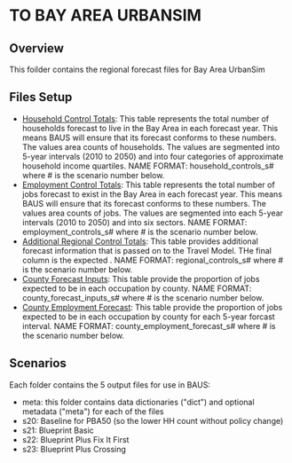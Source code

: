 # TO BAY AREA URBANSIM

## Overview
This foilder contains the regional forecast files for Bay Area UrbanSim 

## Files Setup
* [Household Control Totals](https://github.com/BayAreaMetro/bayarea_urbansim/blob/master/data/household_controls.csv): This table represents the total number of households forecast to live in the Bay Area in each forecast year. This means BAUS will ensure that its forecast conforms to these numbers. The values area counts of households. The values are segmented into 5-year intervals (2010 to 2050) and into four categories of approximate household income quartiles. NAME FORMAT: household_controls_s# where # is the scenario number below.
* [Employment Control Totals](https://github.com/BayAreaMetro/bayarea_urbansim/blob/master/data/employment_controls.csv): This table represents the total number of jobs forecast to exist in the Bay Area in each forecast year. This means BAUS will ensure that its forecast conforms to these numbers. The values area counts of jobs. The values are segmented into each 5-year intervals (2010 to 2050) and into six sectors. NAME FORMAT: employment_controls_s# where # is the scenario number below.
* [Additional Regional Control Totals](https://github.com/BayAreaMetro/bayarea_urbansim/blob/master/data/regional_controls.csv): This table provides additional forecast information that is passed on to the Travel Model. THe final column is the expected . NAME FORMAT: regional_controls_s# where # is the scenario number below.
* [County Forecast Inputs](https://github.com/BayAreaMetro/bayarea_urbansim/blob/master/data/county_forecast_inputs.csv): This table provide the proportion of jobs expected to be in each occupation by county. NAME FORMAT: county_forecast_inputs_s# where # is the scenario number below.
* [County Employment Forecast](https://github.com/BayAreaMetro/bayarea_urbansim/blob/master/data/county_employment_forecast.csv): This table provide the proportion of jobs expected to be in each occupation by county for each 5-year forcast interval. NAME FORMAT: county_employment_forecast_s# where # is the scenario number below.

## Scenarios
Each folder contains the 5 output files for use in BAUS:
* meta: this folder contains data dictionaries ("dict") and optional metadata ("meta") for each of the files
* s20: Baseline for PBA50 (so the lower HH count without policy change)
* s21: Blueprint Basic
* s22: Blueprint Plus Fix It First
* s23: Blueprint Plus Crossing
